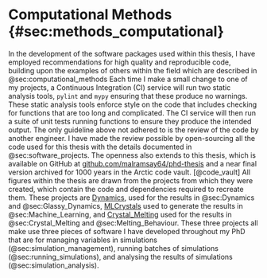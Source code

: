 # Computational Methods {#sec:methods_computational}

In the development of the software packages used within this thesis,
I have employed recommendations for high quality and reproducible code,
building upon the examples of others within the field
which are described in @sec:computational_methods
Each time I make a small change to one of my projects,
a Continuous Integration (CI) service will
run two static analysis tools, `pylint` and `mypy`
ensuring that these produce no warnings.
These static analysis tools enforce style on the code
that includes checking for functions that are too long and complicated.
The CI service will then run a suite of unit tests
running functions to ensure they produce the intended output.
The only guideline above not adhered to
is the review of the code by another engineer.
I have made the review possible by open-sourcing
all the code used for this thesis
with the details documented in @sec:software_projects.
The openness also extends to this thesis,
which is available on GitHub at [github.com/malramsay64/phd-thesis](https://github.com/malramsay64/phd-thesis)
and a near final version archived for 1000 years in the Arctic code vault. [@code_vault]
All figures within the thesis are drawn from the projects from which they were created,
which contain the code and dependencies required to recreate them.
These projects are [Dynamics](https://github.com/malramsay64/Dynamics),
used for the results in @sec:Dynamics and @sec:Glassy_Dynamics,
[MLCrystals](https://github.com/malramsay64/MLCrystals) used to generate the results in @sec:Machine_Learning,
and [Crystal_Melting](https://github.com/malramsay64/Crystal_Melting)
used for the results in @sec:Crystal_Melting and @sec:Melting_Behaviour.
These three projects all make use three pieces of software
I have developed throughout my PhD that are for
managing variables in simulations (@sec:simulation_management),
running batches of simulations (@sec:running_simulations), and
analysing the results of simulations (@sec:simulation_analysis).
